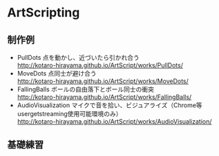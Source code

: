 # ArtScripting

## 制作例
- PullDots 点を動かし、近づいたら引かれ合う<br>
http://kotaro-hirayama.github.io/ArtScript/works/PullDots/
- MoveDots 点同士が避け合う<br>
http://kotaro-hirayama.github.io/ArtScript/works/MoveDots/
- FallingBalls ボールの自由落下とボール同士の衝突<br>
http://kotaro-hirayama.github.io/ArtScript/works/FallingBalls/
- AudioVisualization マイクで音を拾い、ビジュアライズ（Chrome等usergetstreaming使用可能環境のみ）<br>
http://kotaro-hirayama.github.io/ArtScript/works/AudioVisualization/

## 基礎練習
